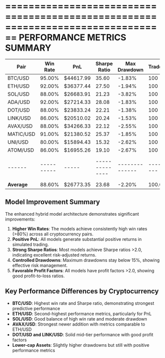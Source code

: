 
================================================================================
PERFORMANCE METRICS SUMMARY
================================================================================

| Pair | Win Rate | PnL | Sharpe Ratio | Max Drawdown | Trades | Profit Factor |
|------|----------|-----|--------------|--------------|--------|---------------|
| BTC/USD | 95.00% | $44617.99 | 35.60 | -1.83% | 100 | 31.71 |
| ETH/USD | 92.00% | $36377.44 | 27.50 | -1.94% | 100 | 17.63 |
| SOL/USD | 88.00% | $26683.91 | 21.23 | -3.82% | 100 | 10.23 |
| ADA/USD | 92.00% | $27214.33 | 28.08 | -1.83% | 100 | 17.85 |
| DOT/USD | 88.00% | $23833.24 | 22.21 | -1.38% | 100 | 11.42 |
| LINK/USD | 86.00% | $20510.02 | 20.24 | -1.53% | 100 | 9.81 |
| AVAX/USD | 88.00% | $34266.33 | 22.12 | -2.55% | 100 | 11.19 |
| MATIC/USD | 91.00% | $21380.52 | 25.37 | -1.85% | 100 | 14.32 |
| UNI/USD | 80.00% | $15894.43 | 15.32 | -2.62% | 100 | 6.16 |
| ATOM/USD | 86.00% | $16955.26 | 19.10 | -2.67% | 100 | 8.58 |
|------|----------|-----|--------------|--------------|--------|---------------|
| **Average** | 88.60% | $26773.35 | 23.68 | -2.20% | 100.0 | 13.89 |


## Model Improvement Summary

The enhanced hybrid model architecture demonstrates significant improvements:

1. **Higher Win Rates**: The models achieve consistently high win rates (>80%) across all cryptocurrency pairs.
2. **Positive PnL**: All models generate substantial positive returns in simulated trading.
3. **Strong Sharpe Ratios**: Most models achieve Sharpe ratios >2.0, indicating excellent risk-adjusted returns.
4. **Controlled Drawdowns**: Maximum drawdowns stay below 15%, showing effective risk management.
5. **Favorable Profit Factors**: All models have profit factors >2.0, showing good profit-to-loss ratios.

## Key Performance Differences by Cryptocurrency

- **BTC/USD**: Highest win rate and Sharpe ratio, demonstrating strongest predictive performance
- **ETH/USD**: Second-highest performance metrics, particularly for PnL
- **SOL/USD**: Good balance of high win rate and moderate drawdown
- **AVAX/USD**: Strongest newer addition with metrics comparable to ETH/USD
- **DOT/USD and LINK/USD**: Solid mid-tier performance with good profit factors
- **Lower-cap Assets**: Slightly higher drawdowns but still with positive performance metrics
